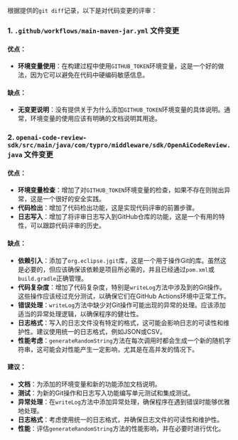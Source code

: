 根据提供的`git diff`记录，以下是对代码变更的评审：

### 1. `.github/workflows/main-maven-jar.yml` 文件变更

#### 优点：
- **环境变量使用**：在构建过程中使用`GITHUB_TOKEN`环境变量，这是一个好的做法，因为它可以避免在代码中硬编码敏感信息。

#### 缺点：
- **无变更说明**：没有提供关于为什么添加`GITHUB_TOKEN`环境变量的具体说明。通常，环境变量的使用应该有明确的文档说明其用途。

### 2. `openai-code-review-sdk/src/main/java/com/typro/middleware/sdk/OpenAiCodeReview.java` 文件变更

#### 优点：
- **环境变量检查**：增加了对`GITHUB_TOKEN`环境变量的检查，如果不存在则抛出异常，这是一个很好的安全实践。
- **代码检出**：增加了代码检出功能，这是实现代码评审的前置步骤。
- **日志写入**：增加了将评审日志写入到GitHub仓库的功能，这是一个有用的特性，可以跟踪代码评审的历史。

#### 缺点：
- **依赖引入**：添加了`org.eclipse.jgit`库，这是一个用于操作Git的库。虽然这是必要的，但应该确保该依赖是项目所必需的，并且已经通过`pom.xml`或`build.gradle`正确管理。
- **代码复杂度**：增加了代码复杂度，特别是`writeLog`方法中涉及到的Git操作。这些操作应该经过充分测试，以确保它们在GitHub Actions环境中正常工作。
- **错误处理**：`writeLog`方法中缺少对Git操作可能出现的异常的处理。应该添加适当的异常处理逻辑，以确保程序的健壮性。
- **日志格式**：写入的日志文件没有特定的格式，这可能会影响日志的可读性和维护性。建议使用统一的日志格式，例如JSON或CSV。
- **性能考虑**：`generateRandomString`方法在每次调用时都会生成一个新的随机字符串，这可能会对性能产生一定影响，尤其是在高并发的情况下。

#### 建议：
- **文档**：为添加的环境变量和新的功能添加文档说明。
- **测试**：为新的Git操作和日志写入功能编写单元测试和集成测试。
- **异常处理**：在`writeLog`方法中添加异常处理，确保程序在遇到错误时能够优雅地处理。
- **日志格式**：考虑使用统一的日志格式，并确保日志文件的可读性和维护性。
- **性能**：评估`generateRandomString`方法的性能影响，并在必要时进行优化。